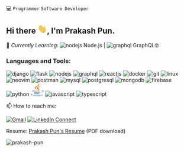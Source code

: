 :computer: `Programmer` `Software Developer`

## Hi there <img src="https://raw.githubusercontent.com/hjemmel/hjemmel/master/images/wave.gif" width="25px" height="25px">, I'm Prakash Pun.<br>

🌱 _Currently Learning_: <img src="https://www.vectorlogo.zone/logos/nodejs/nodejs-icon.svg" alt="nodejs" title="Node.js" width="19" height="19"/> Node.js |
<img src="https://www.vectorlogo.zone/logos/graphql/graphql-icon.svg" alt="graphql" title="GraphQL" width="19" height="19"/> GraphQL🤓

### Languages and Tools:

<p align="left">
  <img src="https://www.vectorlogo.zone/logos/djangoproject/djangoproject-icon.svg" alt="django" title="django" width="35" height="35"/> 
  <img src="https://www.vectorlogo.zone/logos/pocoo_flask/pocoo_flask-icon.svg" alt="flask" title="Flask" width="35" height="35"/> 
  <img src="https://www.vectorlogo.zone/logos/nodejs/nodejs-icon.svg" alt="nodejs" title="Nodejs" width="35" height="35"/> 
  <img src="https://www.vectorlogo.zone/logos/graphql/graphql-icon.svg" alt="graphql" title="Graphql" width="35" height="35"/> 
  <img src="https://www.vectorlogo.zone/logos/reactjs/reactjs-icon.svg" alt="reactjs" title="Reactjs" width="35" height="35"/> 
  <img src="https://www.vectorlogo.zone/logos/docker/docker-icon.svg" alt="docker" title="Docker" width="35" height="35"/> 
  <img src="https://www.vectorlogo.zone/logos/git-scm/git-scm-icon.svg" alt="git" title="Git" width="35" height="35"/> 
  <img src="https://www.vectorlogo.zone/logos/linux/linux-icon.svg" alt="linux" title="Linux" width="35" height="35"/> 
  <img src="https://www.vectorlogo.zone/logos/neovimio/neovimio-icon.svg" alt="neovim" title="Neovim" width="35" height="35"/> 
  <img src="https://www.vectorlogo.zone/logos/getpostman/getpostman-icon.svg" alt="postman" title="Postman" width="35" height="35"/> 
  <img src="https://www.vectorlogo.zone/logos/mysql/mysql-official.svg" alt="mysql" title="Mysql" width="36" height="36"/> 
  <img src="https://www.vectorlogo.zone/logos/postgresql/postgresql-icon.svg" alt="postgresql" title="Postgresql" width="35" height="35"/> 
  <img src="https://www.vectorlogo.zone/logos/mongodb/mongodb-icon.svg" alt="mongodb" title="MongoDB" width="35" height="35"/> 
  <img src="https://www.vectorlogo.zone/logos/firebase/firebase-icon.svg" alt="firebase" title="Firebase" width="35" height="35"/> 
  <img src="https://raw.githubusercontent.com/gilbarbara/logos/master/logos/python.svg" alt="python" title="Python" width="35" height="35"/> 
  <img src="https://raw.githubusercontent.com/gilbarbara/logos/master/logos/java.svg" alt="java" title="Java" width="35" height="35"/> 
  <img src="https://raw.githubusercontent.com/gilbarbara/logos/master/logos/javascript.svg" alt="javascript" title="JavaScript" width="35" height="35"/>  
  <img src="https://www.vectorlogo.zone/logos/typescriptlang/typescriptlang-icon.svg" alt="typescript" title="TypeScript" width="35" height="35"/>  
</p>

📫 How to reach me:

[![Gmail](https://img.shields.io/badge/%20-Send%20Email-black?color=14171A&labelColor=ef5350&logo=gmail&logoColor=ffffff)](mailto:prakash.p.pun@gmail.com?subject=From%20GitHub&body=Hi,%20there.%20Reaching%20you%20from%20GitHub.)
[![LinkedIn Connect](https://img.shields.io/badge/%20-Connect-black?color=14171A&labelColor=212121&logo=linkedin&logoColor=ffffff)](https://www.linkedin.com/in/prakash--pun/)

Resume: [Prakash Pun's Resume](https://github.com/prakash-pun) (PDF download)

<p><img align="left" src="https://github-readme-stats.vercel.app/api/top-langs/?username=prakash-pun&layout=compact&hide=html&langs_count=10" alt="prakash-pun" /></p>
